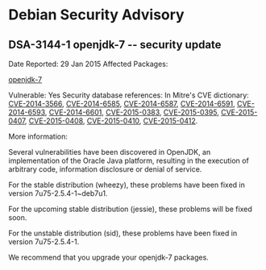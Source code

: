 
Debian Security Advisory
========================


DSA-3144-1 openjdk-7 -- security update
---------------------------------------



Date Reported:
29 Jan 2015
Affected Packages:

[openjdk-7](https://packages.debian.org/src:openjdk-7)

Vulnerable:
Yes
Security database references:
In Mitre's CVE dictionary: [CVE-2014-3566](https://security-tracker.debian.org/tracker/CVE-2014-3566), [CVE-2014-6585](https://security-tracker.debian.org/tracker/CVE-2014-6585), [CVE-2014-6587](https://security-tracker.debian.org/tracker/CVE-2014-6587), [CVE-2014-6591](https://security-tracker.debian.org/tracker/CVE-2014-6591), [CVE-2014-6593](https://security-tracker.debian.org/tracker/CVE-2014-6593), [CVE-2014-6601](https://security-tracker.debian.org/tracker/CVE-2014-6601), [CVE-2015-0383](https://security-tracker.debian.org/tracker/CVE-2015-0383), [CVE-2015-0395](https://security-tracker.debian.org/tracker/CVE-2015-0395), [CVE-2015-0407](https://security-tracker.debian.org/tracker/CVE-2015-0407), [CVE-2015-0408](https://security-tracker.debian.org/tracker/CVE-2015-0408), [CVE-2015-0410](https://security-tracker.debian.org/tracker/CVE-2015-0410), [CVE-2015-0412](https://security-tracker.debian.org/tracker/CVE-2015-0412).  

More information:

Several vulnerabilities have been discovered in OpenJDK, an
implementation of the Oracle Java platform, resulting in the execution
of arbitrary code, information disclosure or denial of service.


For the stable distribution (wheezy), these problems have been fixed in
version 7u75-2.5.4-1~deb7u1.


For the upcoming stable distribution (jessie), these problems will be
fixed soon.


For the unstable distribution (sid), these problems have been fixed in
version 7u75-2.5.4-1.


We recommend that you upgrade your openjdk-7 packages.





